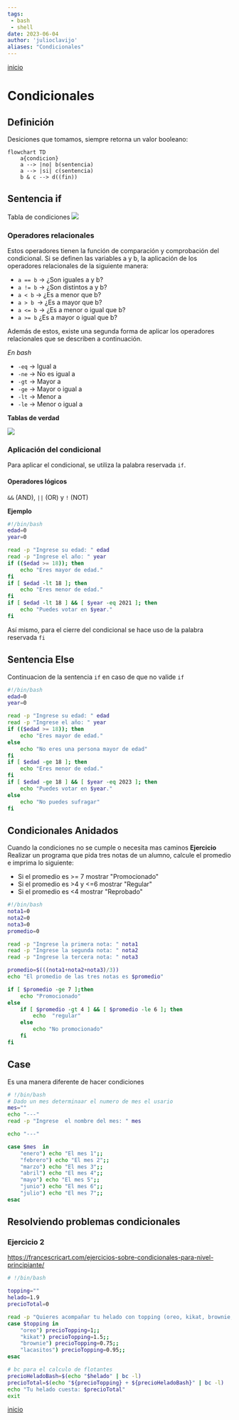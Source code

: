 ```yaml
---
tags:
 - bash
 - shell
date: 2023-06-04
author: 'julioclavijo'
aliases: "Condicionales"
---
```


[inicio](../../README.md)

# Condicionales

## Definición
Desiciones que tomamos, siempre retorna un valor booleano:

```mermaid
flowchart TD
	a{condicion}
	a --> |no| b(sentencia)
	a --> |si| c(sentencia)
	b & c --> d((fin))
```
## Sentencia if

Tabla de condiciones
![](./adjuntos/tablas-verdad.png)

### Operadores relacionales
Estos operadores tienen la función de comparación y comprobación del condicional.
Si se definen las variables a y b, la aplicación de los operadores relacionales de la siguiente manera:

- `a == b` → ¿Son iguales a y b?
- `a != b` → ¿Son distintos a y b?
- `a < b` → ¿Es a menor que b?
- `a > b `→ ¿Es a mayor que b?
- `a <= b` → ¿Es a menor o igual que b?
- `a >= b` ¿Es a mayor o igual que b?

Además de estos, existe una segunda forma de aplicar los operadores relacionales que se describen a continuación.

*En bash*
- `-eq` → Igual a
- `-ne` → No es igual a
- `-gt` → Mayor a
- `-ge` → Mayor o igual a
- `-lt` → Menor a
- `-le` → Menor o igual a

**Tablas de verdad**

![](./adjuntos/tablas-verdad-2.png)


### Aplicación del condicional

Para aplicar el condicional, se utiliza la palabra reservada `if`. 

#### Operadores lógicos
`&&` (AND), `||` (OR) y `!` (NOT)

**Ejemplo**
``` bash
#!/bin/bash
edad=0
year=0

read -p "Ingrese su edad: " edad
read -p "Ingrese el año: " year
if (($edad >= 18)); then
    echo "Eres mayor de edad."
fi
if [ $edad -lt 18 ]; then
    echo "Eres menor de edad."
fi
if [ $edad -lt 18 ] && [ $year -eq 2021 ]; then
    echo "Puedes votar en $year."
fi

```

Así mismo, para el cierre del condicional se hace uso de la palabra reservada `fi`

## Sentencia Else
Continuacion de la sentencia `if` en caso de que no valide `if`

```bash
#!/bin/bash
edad=0
year=0

read -p "Ingrese su edad: " edad
read -p "Ingrese el año: " year
if (($edad >= 18)); then
    echo "Eres mayor de edad."
else
	echo "No eres una persona mayor de edad"
fi
if [ $edad -ge 18 ]; then
    echo "Eres menor de edad."
fi
if [ $edad -ge 18 ] && [ $year -eq 2023 ]; then
    echo "Puedes votar en $year."
else
	echo "No puedes sufragar"
fi
```

## Condicionales Anidados
Cuando la condiciones no se cumple o necesita mas caminos
**Ejercicio**
Realizar un programa que pida tres notas de un alumno, calcule el promedio e imprima lo siguiente:
- Si el promedio es >= 7 mostrar "Promocionado"
- Si el promedio es >4 y <=6 mostrar "Regular"
- Si el promedio es <4 mostrar "Reprobado"

```bash
#!/bin/bash
nota1=0
nota2=0
nota3=0
promedio=0

read -p "Ingrese la primera nota: " nota1
read -p "Ingrese la segunda nota: " nota2
read -p "Ingrese la tercera nota: " nota3

promedio=$(((nota1+nota2+nota3)/3))
echo "El promedio de las tres notas es $promedio"

if [ $promedio -ge 7 ];then
    echo "Promocionado"
else
    if [ $promedio -gt 4 ] && [ $promedio -le 6 ]; then
        echo  "regular"
    else
        echo "No promocionado"
    fi
fi
```

## Case
Es una manera diferente de hacer condiciones
```bash
# !/bin/bash
# Dado un mes determinaar el numero de mes el usario
mes=""
echo "---"
read -p "Ingrese  el nombre del mes: " mes 

echo "---"

case $mes  in
    "enero") echo "El mes 1";;
    "febrero") echo "El mes 2";;
    "marzo") echo "El mes 3";;
    "abril") echo "El mes 4";;
    "mayo") echo "El mes 5";;
    "junio") echo "El mes 6";;
    "julio") echo "El mes 7";;
esac
```

## Resolviendo problemas condicionales

### Ejercicio 2
https://francescricart.com/ejercicios-sobre-condicionales-para-nivel-principiante/

```bash
# !/bin/bash

topping=""
helado=1.9
precioTotal=0 

read -p "Quieres acompañar tu helado con topping (oreo, kikat, brownie, lacasitos)" topping
case $topping in
    "oreo") precioTopping=1;;
    "kikat") precioTopping=1.5;;
    "brownie") precioTopping=0.75;;
    "lacasitos") precioTopping=0.95;;
esac

# bc para el calculo de flotantes
precioHeladoBash=$(echo "$helado" | bc -l)
precioTotal=$(echo "${precioTopping} + ${precioHeladoBash}" | bc -l)
echo "Tu helado cuesta: $precioTotal"
exit
```

[inicio](../../README.md)